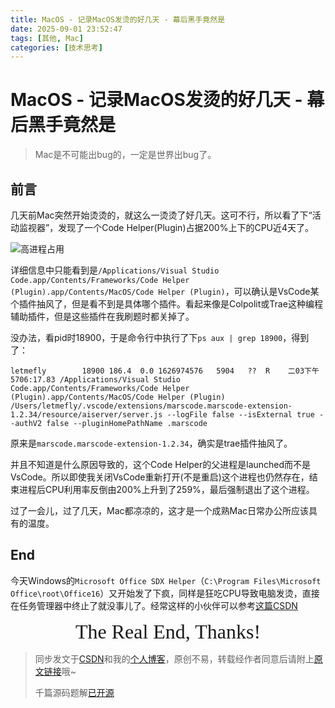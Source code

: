 ```yaml
---
title: MacOS - 记录MacOS发烫的好几天 - 幕后黑手竟然是
date: 2025-09-01 23:52:47
tags: [其他, Mac]
categories: [技术思考]
---
```


# MacOS - 记录MacOS发烫的好几天 - 幕后黑手竟然是

> Mac是不可能出bug的，一定是世界出bug了。

## 前言

几天前Mac突然开始烫烫的，就这么一烫烫了好几天。这可不行，所以看了下“活动监视器”，发现了一个Code Helper(Plugin)占据200%上下的CPU近4天了。

![高进程占用](https://cors.letmefly.xyz/https://i-blog.csdnimg.cn/direct/24ab1584d8b24ca19884863c75501d9f.png)

详细信息中只能看到是`/Applications/Visual Studio Code.app/Contents/Frameworks/Code Helper (Plugin).app/Contents/MacOS/Code Helper (Plugin)`，可以确认是VsCode某个插件抽风了，但是看不到是具体哪个插件。看起来像是Colpolit或Trae这种编程辅助插件，但是这些插件在我刷题时都关掉了。

没办法，看pid时18900，于是命令行中执行了下`ps aux | grep 18900`，得到了：

```
letmefly        18900 186.4  0.0 1626974576   5904   ??  R    二03下午 5706:17.83 /Applications/Visual Studio Code.app/Contents/Frameworks/Code Helper (Plugin).app/Contents/MacOS/Code Helper (Plugin) /Users/letmefly/.vscode/extensions/marscode.marscode-extension-1.2.34/resource/aiserver/server.js --logFile false --isExternal true --authV2 false --pluginHomePathName .marscode
```

原来是`marscode.marscode-extension-1.2.34`，确实是trae插件抽风了。

并且不知道是什么原因导致的，这个Code Helper的父进程是launched而不是VsCode。所以即使我关闭VsCode重新打开(不是重启)这个进程也仍然存在，结束进程后CPU利用率反倒由200%上升到了259%，最后强制退出了这个进程。

过了一会儿，过了几天，Mac都凉凉的，这才是一个成熟Mac日常办公所应该具有的温度。

## End

今天Windows的`Microsoft Office SDX Helper`（`C:\Program Files\Microsoft Office\root\Office16`）又开始发了下疯，同样是狂吃CPU导致电脑发烫，直接在任务管理器中终止了就没事儿了。经常这样的小伙伴可以参考[这篇CSDN](https://blog.csdn.net/qq_42110985/article/details/124210544)

<center><font size="6px" face="Ink Free">The Real End, Thanks!</font></center>


> 同步发文于[CSDN](https://letmefly.blog.csdn.net/article/details/151087541)和我的[个人博客](https://blog.letmefly.xyz/)，原创不易，转载经作者同意后请附上[原文链接](https://blog.letmefly.xyz/2025/09/01/Other-MacOS-Logging_several_days_of_macOS_overheating/)哦~
>
> 千篇源码题解[已开源](https://github.com/LetMeFly666/LeetCode)